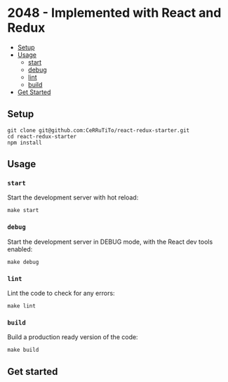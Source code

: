 # 2048 - Implemented with React and Redux

* [Setup](#setup)
* [Usage](#usage)
  * [start](#start)
  * [debug](#debug)
  * [lint](#lint)
  * [build](#build)
* [Get Started](#get-started)


## Setup

```
git clone git@github.com:CeRRuTiTo/react-redux-starter.git
cd react-redux-starter
npm install
```


## Usage

### `start`
Start the development server with hot reload:
```
make start
```

### `debug`
Start the development server in DEBUG mode, with the React dev tools enabled:
```
make debug
```

### `lint`
Lint the code to check for any errors:
```
make lint
```

### `build`
Build a production ready version of the code:
```
make build
```

## Get started
